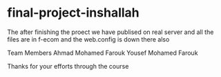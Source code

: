 # final-project-inshallah

The after finishing the proect we have publised on real server and all the files 
are in f-ecom and the web.config is down there also

Team Members 
Ahmad Mohamed Farouk
Yousef Mohamed Farouk


Thanks for your efforts through the course
